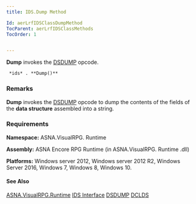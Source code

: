 ```yaml
---
title: IDS.Dump Method

Id: aerLrfIDSClassDumpMethod
TocParent: aerLrfIDSClassMethods
TocOrder: 1


---
```


**Dump** invokes the [DSDUMP](DSDUMP.html) opcode. 

```
 *ids* . **Dump()** 
```

### Remarks
**Dump** invokes the [DSDUMP](DSDUMP.html) opcode to dump the contents of the fields of the **data structure** assembled into a string. 

### Requirements
**Namespace:** ASNA.VisualRPG. Runtime 

**Assembly:** ASNA Encore RPG Runtime (in ASNA.VisualRPG. Runtime .dll) 

**Platforms:** Windows server 2012, Windows server 2012 R2, Windows Server 2016, Windows 7, Windows 8, Windows 10. 

#### See Also
[ASNA.VisualRPG.Runtime](aerLrfRuntimeNamespace.html)
[IDS Interface](aerLrfIDSClass.html)
[DSDUMP](DSDUMP.html)
[DCLDS](DCLDS.html) 
